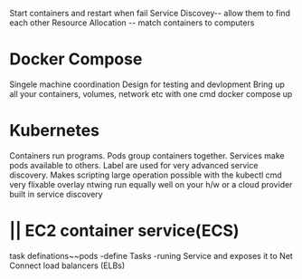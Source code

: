 Start containers and restart when fail
Service Discovey-- allow them to find each other
Resource Allocation -- match containers to computers


# Docker Compose
Singele machine coordination
Design for testing and devlopment
Bring up all your containers, volumes, network etc with one cmd
docker compose up

# Kubernetes
Containers run programs.
Pods group containers together.
Services make pods available to others.
Label are used for very advanced service discovery.
Makes scripting large operation possible with the kubectl cmd
very flixable overlay ntwing
run equally well on your h/w or a cloud provider
built in service discovery

# || EC2 container service(ECS)
task definations~~pods
-define
Tasks 
-runing
Service and exposes it to Net
Connect load balancers (ELBs)
